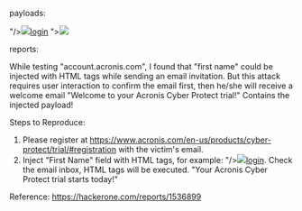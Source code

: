 payloads:

"/><img src="x"><a href="https://evil.com">login</a>
"><img src="x">



reports:


While testing "account.acronis.com", I found that "first name" could be injected with HTML tags while sending an email invitation. But this attack requires user interaction to confirm the email first, then he/she will receive a welcome email "Welcome to your Acronis Cyber Protect trial!" Contains the injected payload!

Steps to Reproduce:

   1. Please register at https://www.acronis.com/en-us/products/cyber-protect/trial/#registration with the victim's email.
   2. Inject "First Name" field with HTML tags, for example: "/><img src="x"><a href="https://evil.com">login</a>.
      Check the email inbox, HTML tags will be executed. "Your Acronis Cyber Protect trial starts today!"

Reference:
https://hackerone.com/reports/1536899

